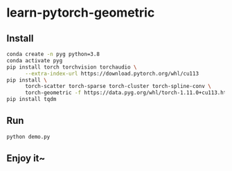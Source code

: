 # learn-pytorch-geometric

## Install

```bash
conda create -n pyg python=3.8
conda activate pyg
pip install torch torchvision torchaudio \
      --extra-index-url https://download.pytorch.org/whl/cu113
pip install \
      torch-scatter torch-sparse torch-cluster torch-spline-conv \
      torch-geometric -f https://data.pyg.org/whl/torch-1.11.0+cu113.html
pip install tqdm
```

## Run

```bash
python demo.py
```

## Enjoy it~

